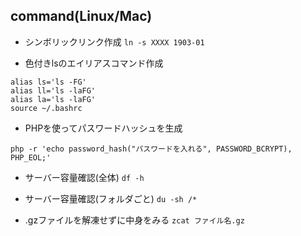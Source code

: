 ## command(Linux/Mac)

* シンボリックリンク作成 `ln -s XXXX 1903-01`

- 色付きlsのエイリアスコマンド作成
```console
alias ls='ls -FG'
alias ll='ls -laFG'
alias la='ls -laFG'
source ~/.bashrc
```

- PHPを使ってパスワードハッシュを生成
```console
php -r 'echo password_hash("パスワードを入れる", PASSWORD_BCRYPT), PHP_EOL;'
```

- サーバー容量確認(全体)
```df -h```

- サーバー容量確認(フォルダごと)
```du -sh /*```

- .gzファイルを解凍せずに中身をみる
```zcat ファイル名.gz```
